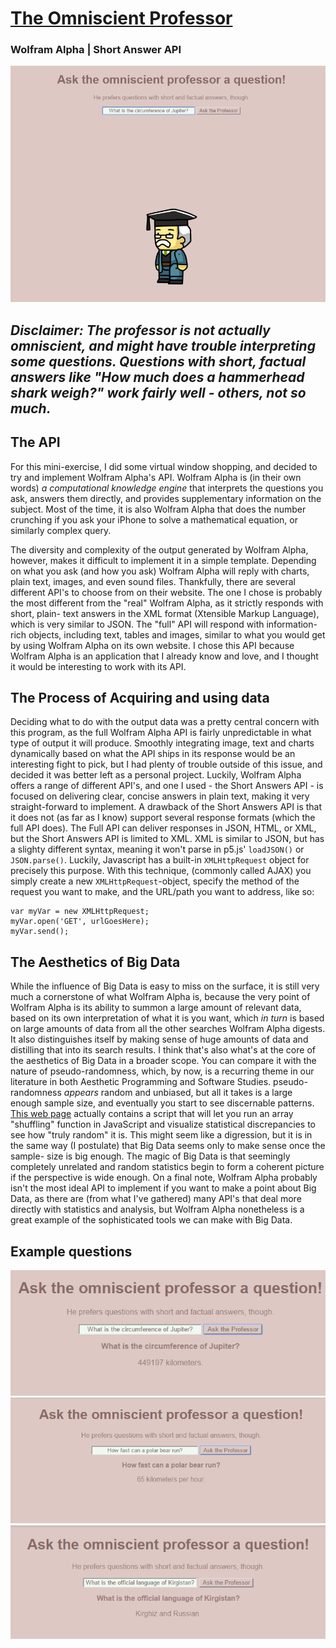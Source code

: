 # [The Omniscient Professor](https://magnusjmj.github.io/APME/miniex9)
### Wolfram Alpha | Short Answer API
![Screenshot](https://github.com/MagnusJMJ/APME/blob/master/miniex9/screenshot.png)

*Disclaimer: The professor is not actually omniscient, and might have trouble interpreting some questions. Questions with short, factual answers like "How much does a hammerhead shark weigh?" work fairly well - others, not so much.*
---
## The API
For this mini-exercise, I did some virtual window shopping, and decided to try and implement Wolfram Alpha's API.
Wolfram Alpha is (in their own words) *a computational knowledge engine* that interprets the questions you ask,
answers them directly, and provides supplementary information on the subject. Most of the time, it is also Wolfram
Alpha that does the number crunching if you ask your iPhone to solve a mathematical equation, or similarly complex
query.

The diversity and complexity of the output generated by Wolfram Alpha, however, makes it difficult to implement it
in a simple template. Depending on what you ask (and how you ask) Wolfram Alpha will reply with charts, plain text,
images, and even sound files. Thankfully, there are several different API's to choose from on their website. The
one I chose is probably the most different from the "real" Wolfram Alpha, as it strictly responds with short, plain-
text answers in the XML format (Xtensible Markup Language), which is very similar to JSON. The "full" API will respond
with information-rich objects, including text, tables and images, similar to what you would get by using Wolfram Alpha
on its own website. I chose this API because Wolfram Alpha is an application that I already know and love, and I thought
it would be interesting to work with its API.

## The Process of Acquiring and using data
Deciding what to do with the output data was a pretty central concern with this program, as the full Wolfram Alpha API is
fairly unpredictable in what type of output it will produce. Smoothly integrating image, text and charts dynamically based
on what the API ships in its response would be an interesting fight to pick, but I had plenty of trouble outside of this issue,
and decided it was better left as a personal project. Luckily, Wolfram Alpha offers a range of different API's, and one I used -
the Short Answers API - is focused on delivering clear, concise answers in plain text, making it very straight-forward to
implement. A drawback of the Short Answers API is that it does not (as far as I know) support several response formats (which
the full API does). The Full API can deliver responses in JSON, HTML, or XML, but the Short Answers API is limited to XML.
XML is similar to JSON, but has a slighty different syntax, meaning it won't parse in p5.js' `loadJSON()` or `JSON.parse()`.
Luckily, Javascript has a built-in `XMLHttpRequest` object for precisely this purpose. With this technique, (commonly called AJAX)
you simply create a new `XMLHttpRequest`-object, specify the method of the request you want to make, and the URL/path you want
to address, like so:
```
var myVar = new XMLHttpRequest;
myVar.open('GET', urlGoesHere);
myVar.send();
```

## The Aesthetics of Big Data
While the influence of Big Data is easy to miss on the surface, it is still very much a cornerstone of what Wolfram Alpha is,
because the very point of Wolfram Alpha is its ability to summon a large amount of relevant data, based on its own interpretation
of what it is you want, which *in turn* is based on large amounts of data from all the other searches Wolfram Alpha digests. It
also distinguishes itself by making sense of huge amounts of data and distilling that into its search results. I think that's
also what's at the core of the aesthetics of Big Data in a broader scope. You can compare it with the nature of pseudo-randomness,
which, by now, is a recurring theme in our literature in both Aesthetic Programming and Software Studies. pseudo-randomness
*appears* random and unbiased, but all it takes is a large enough sample size, and eventually you start to see discernable
patterns. [This web page](https://bost.ocks.org/mike/shuffle/compare.html) actually contains a script that will let you run
an array "shuffling" function in JavaScript and visualize statistical discrepancies to see how "truly random" it is. This
might seem like a digression, but it is in the same way (I postulate) that Big Data seems only to make sense once the sample-
size is big enough. The magic of Big Data is that seemingly completely unrelated and random statistics begin to form a coherent
picture if the perspective is wide enough. On a final note, Wolfram Alpha probably isn't the most ideal API to implement if you
want to make a point about Big Data, as there are (from what I've gathered) many API's that deal more directly with statistics
and analysis, but Wolfram Alpha nonetheless is a great example of the sophisticated tools we can make with Big Data.

## Example questions
![Screenshot](https://github.com/MagnusJMJ/APME/blob/master/miniex9/screenshot%20(2).png)
![Screenshot](https://github.com/MagnusJMJ/APME/blob/master/miniex9/screenshot%20(3).png)
![Screenshot](https://github.com/MagnusJMJ/APME/blob/master/miniex9/screenshot%20(4).png)
